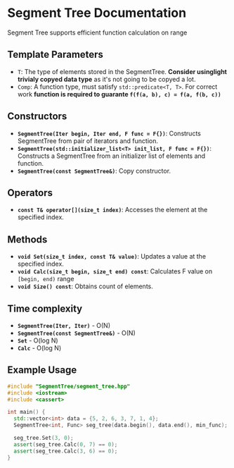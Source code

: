 # Segment Tree Documentation

Segment Tree supports efficient function calculation on range

## Template Parameters
- `T`: The type of elements stored in the SegmentTree. **Consider usinglight trivialy copyed data type** as it's not going to be copyed a lot.
- `Comp`: A function type, must satisfy `std::predicate<T, T>`. For correct work **function is required to guarante `f(f(a, b), c) = f(a, f(b, c))`**

## Constructors
- **`SegmentTree(Iter begin, Iter end, F func = F{})`**: Constructs SegmentTree from pair of iterators and function.
- **`SegmentTree(std::initializer_list<T> init_list, F func = F{})`**: Constructs a SegmentTree from an initializer list of elements and function.
- **`SegmentTree(const SegmentTree&)`**: Copy constructor.

## Operators
- **`const T& operator[](size_t index)`**: Accesses the element at the specified index.

## Methods
- **`void Set(size_t index, const T& value)`**: Updates a value at the specified index.
- **`void Calc(size_t begin, size_t end) const`**: Calculates F value on `[begin, end)` range
- **`void Size() const`**: Obtains count of elements.

## Time complexity

- **`SegmentTree(Iter, Iter)`** - O(N)
- **`SegmentTree(const SegmentTree&)`** - O(N)
- **`Set`** - O(log N)
- **`Calc`** - O(log N)

## Example Usage
```cpp
#include "SegmentTree/segment_tree.hpp"
#include <iostream>
#include <cassert>

int main() {
  std::vector<int> data = {5, 2, 6, 3, 7, 1, 4};
  SegmentTree<int, Func> seg_tree(data.begin(), data.end(), min_func);

  seg_tree.Set(3, 0);
  assert(seg_tree.Calc(0, 7) == 0);
  assert(seg_tree.Calc(3, 6) == 0);
}
```
